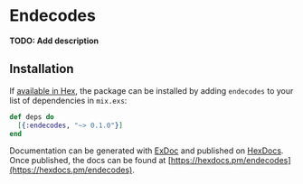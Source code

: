 # Endecodes

**TODO: Add description**

## Installation

If [available in Hex](https://hex.pm/docs/publish), the package can be installed
by adding `endecodes` to your list of dependencies in `mix.exs`:

```elixir
def deps do
  [{:endecodes, "~> 0.1.0"}]
end
```

Documentation can be generated with [ExDoc](https://github.com/elixir-lang/ex_doc)
and published on [HexDocs](https://hexdocs.pm). Once published, the docs can
be found at [https://hexdocs.pm/endecodes](https://hexdocs.pm/endecodes).


